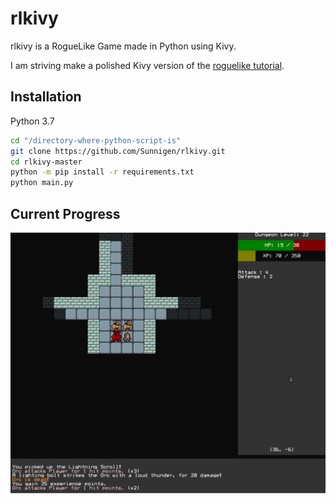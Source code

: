 # rlkivy

rlkivy is a RogueLike Game made in Python using Kivy.

I am striving make a polished Kivy version of the [roguelike tutorial](http://rogueliketutorials.com/).

## Installation

Python 3.7

```bash
cd "/directory-where-python-script-is"
git clone https://github.com/Sunnigen/rlkivy.git
cd rlkivy-master
python -m pip install -r requirements.txt
python main.py
```

## Current Progress

![Running from orcs and dying to a troll.](progress-08082021.gif)
